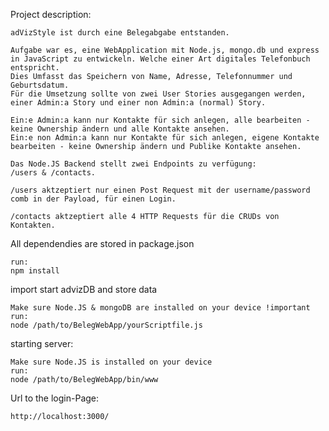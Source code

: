 

Project description:
    
    adVizStyle ist durch eine Belegabgabe entstanden.

    Aufgabe war es, eine WebApplication mit Node.js, mongo.db und express in JavaScript zu entwickeln. Welche einer Art digitales Telefonbuch entspricht.
    Dies Umfasst das Speichern von Name, Adresse, Telefonnummer und Geburtsdatum.
    Für die Umsetzung sollte von zwei User Stories ausgegangen werden, einer Admin:a Story und einer non Admin:a (normal) Story.
    
    Ein:e Admin:a kann nur Kontakte für sich anlegen, alle bearbeiten - keine Ownership ändern und alle Kontakte ansehen.
    Ein:e non Admin:a kann nur Kontakte für sich anlegen, eigene Kontakte bearbeiten - keine Ownership ändern und Publike Kontakte ansehen.
    
    Das Node.JS Backend stellt zwei Endpoints zu verfügung:
    /users & /contacts.
    
    /users aktzeptiert nur einen Post Request mit der username/password comb in der Payload, für einen Login.
    
    /contacts aktzeptiert alle 4 HTTP Requests für die CRUDs von Kontakten.

All dependendies are stored in package.json
    
    run:
    npm install

import start advizDB and store data 

    Make sure Node.JS & mongoDB are installed on your device !important
    run:
    node /path/to/BelegWebApp/yourScriptfile.js


starting server:
    
    Make sure Node.JS is installed on your device
    run:
    node /path/to/BelegWebApp/bin/www

Url to the login-Page:

    http://localhost:3000/
